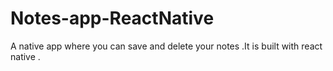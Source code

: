# Notes-app-ReactNative
A native app where you can save and delete your notes .It is built with react native .
